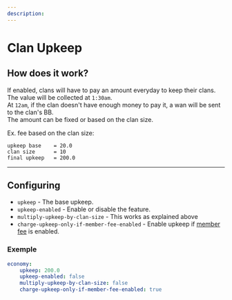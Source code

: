 ```yaml
---
description:
---
```


# Clan Upkeep

## How does it work?

If enabled, clans will have to pay an amount everyday to keep their clans.\
The value will be collected at `1:30am`.\
At `12am`, if the clan doesn't have enough money to pay it, a wan will be sent to the clan's BB.\
The amount can be fixed or based on the clan size.

Ex. fee based on the clan size:
```
upkeep base    = 20.0
clan size      = 10
final upkeep   = 200.0
```

***

## Configuring

* `upkeep` - The base upkeep.
* `upkeep-enabled` - Enable or disable the feature.
* `multiply-upkeep-by-clan-size` - This works as explained above
* `charge-upkeep-only-if-member-fee-enabled` - Enable upkeep if [member fee](https://github.com/RoinujNosde/SimpleClans/wiki/Member-Fee) is enabled.

### Exemple

```yml
economy:
    upkeep: 200.0
    upkeep-enabled: false
    multiply-upkeep-by-clan-size: false
    charge-upkeep-only-if-member-fee-enabled: true
```
